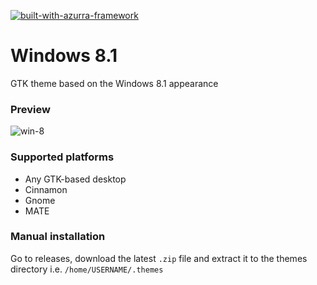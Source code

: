 [![built-with-azurra-framework](https://github.com/Elbullazul/Azurra_framework/raw/assets/azurra_framework_smaller.png)](https://github.com/Elbullazul/Azurra_framework)

# Windows 8.1
GTK theme based on the Windows 8.1 appearance

### Preview
![win-8](https://b00merang.weebly.com/uploads/1/6/8/1/16813022/screenshot-2017-02-12-18-21-36-orig-orig_2_orig.png)

### Supported platforms
- Any GTK-based desktop
- Cinnamon
- Gnome
- MATE

### Manual installation
Go to releases, download the latest `.zip` file and extract it to the themes directory i.e. `/home/USERNAME/.themes`
